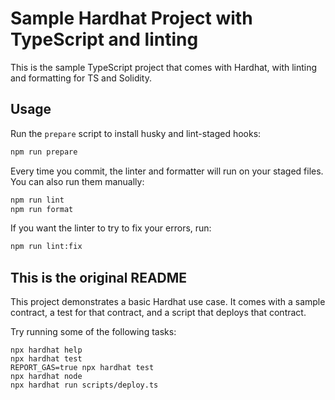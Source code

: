 # Sample Hardhat Project with TypeScript and linting

This is the sample TypeScript project that comes with Hardhat, with linting and formatting for TS and Solidity.

## Usage

Run the `prepare` script to install husky and lint-staged hooks:

```bash
npm run prepare
```

Every time you commit, the linter and formatter will run on your staged files. You can also run them manually:

```bash
npm run lint
npm run format
```

If you want the linter to try to fix your errors, run:

```bash
npm run lint:fix
```

## This is the original README

This project demonstrates a basic Hardhat use case. It comes with a sample contract, a test for that contract, and a script that deploys that contract.

Try running some of the following tasks:

```shell
npx hardhat help
npx hardhat test
REPORT_GAS=true npx hardhat test
npx hardhat node
npx hardhat run scripts/deploy.ts
```
